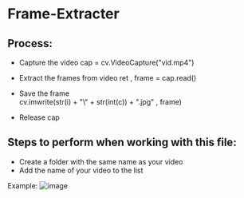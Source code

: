 # Frame-Extracter

## Process: 
- Capture the video
   cap = cv.VideoCapture("vid.mp4")

- Extract the frames from video
  ret , frame = cap.read()
  
- Save the frame         
  cv.imwrite(str(i) + "\\" + str(int(c)) + ".jpg"  , frame)

- Release cap


## Steps to perform when working with this file:

- Create a folder with the same name as your video
- Add the name of your video to the list


Example:
![image](https://user-images.githubusercontent.com/78554453/233797904-87eb8aa9-12eb-4a9a-a82d-22b8c11e392d.png)
